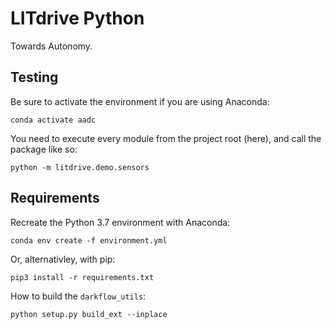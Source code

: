 # LITdrive Python

Towards Autonomy.

## Testing

Be sure to activate the environment if you are using Anaconda:

    conda activate aadc

You need to execute every module from the project root (here), and call the package like so:

    python -m litdrive.demo.sensors

## Requirements

Recreate the Python 3.7 environment with Anaconda:

	conda env create -f environment.yml
	
Or, alternativley, with pip:

    pip3 install -r requirements.txt

How to build the `darkflow_utils`:

	python setup.py build_ext --inplace
